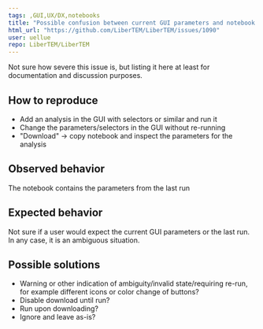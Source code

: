 ```yaml
---
tags: ,GUI,UX/DX,notebooks
title: "Possible confusion between current GUI parameters and notebook download"
html_url: "https://github.com/LiberTEM/LiberTEM/issues/1090"
user: uellue
repo: LiberTEM/LiberTEM
---
```


Not sure how severe this issue is, but listing it here at least for documentation and discussion purposes.

## How to reproduce

* Add an analysis in the GUI with selectors or similar and run it
* Change the parameters/selectors in the GUI without re-running
* "Download" -> copy notebook and inspect the parameters for the analysis

## Observed behavior

The notebook contains the parameters from the last run

## Expected behavior

Not sure if a user would expect the current GUI parameters or the last run. In any case, it is an ambiguous situation.

## Possible solutions

* Warning or other indication of ambiguity/invalid state/requiring re-run, for example different icons or color change of buttons?
* Disable download until run?
* Run upon downloading?
* Ignore and leave as-is?
